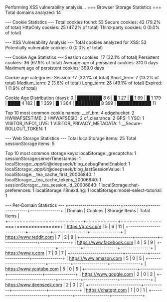 Performing XSS vulnerability analysis...
=== Browser Storage Statistics ===
Total domains analyzed: 14

--- Cookie Statistics ---
Total cookies found: 53
Secure cookies: 42 (79.2% of total)
HttpOnly cookies: 25 (47.2% of total)
Third-party cookies: 0 (0.0% of total)

--- XSS Vulnerability Analysis ---
Total cookies analyzed for XSS: 53
Potentially vulnerable cookies: 0 (0.0% of total)


--- Cookie Age Statistics ---
Session cookies: 17 (32.1% of total)
Persistent cookies: 36 (67.9% of total)
Average age of persistent cookies: 310.0 days
Maximum age of persistent cookies: 399.0 days

Cookie age categories:
  Session: 17 (32.1% of total)
  Short_term: 7 (13.2% of total)
  Medium_term: 2 (3.8% of total)
  Long_term: 26 (49.1% of total)
  Expired: 1 (1.9% of total)

Cookie Age Distribution (days):
           0 | ████████ 8
           6 | █ 1
          27 | █ 1
          89 | █ 1
         179 | ████ 4
         182 | █ 1
         359 | █ 1
         364 | ████████ 8
         399 | ███████████ 11

Top 10 most common cookie names:
  __cf_bm: 4
  edgebucket: 2
  HWWAFSESTIME: 2
  HWWAFSESID: 2
  cf_clearance: 2
  GPS: 1
  YSC: 1
  VISITOR_INFO1_LIVE: 1
  VISITOR_PRIVACY_METADATA: 1
  __Secure-ROLLOUT_TOKEN: 1

--- Web Storage Statistics ---
Total localStorage items: 25
Total sessionStorage items: 5

Top 10 most common storage keys:
  localStorage:_grecaptcha: 1
  sessionStorage:serverTimestamps: 1
  localStorage:__appKit_@deepseek/blog_debugPanelEnabled: 1
  localStorage:__appKit_@deepseek/blog_lastSessionValue: 1
  localStorage:__tea_cache_first_20006840: 1
  localStorage:__tea_cache_tokens_20006840: 1
  sessionStorage:__tea_session_id_20006840: 1
  localStorage:chat-preferences: 1
  localStorage:i18nextLng: 1
  localStorage:model-select-tutorial: 1

--- Per-Domain Statistics ---
+--------------------------+-----------+-----------------+---------------+
| Domain                   |   Cookies |   Storage Items |   Total Items |
+==========================+===========+=================+===============+
| https://grok.com         |         5 |               6 |            11 |
+--------------------------+-----------+-----------------+---------------+
| https://www.reddit.com   |         7 |               2 |             9 |
+--------------------------+-----------+-----------------+---------------+
| https://www.facebook.com |         4 |               5 |             9 |
+--------------------------+-----------+-----------------+---------------+
| https://www.x.com        |         7 |               0 |             7 |
+--------------------------+-----------+-----------------+---------------+
| https://www.amazon.com   |         5 |               0 |             5 |
+--------------------------+-----------+-----------------+---------------+
| https://www.youtube.com  |         5 |               0 |             5 |
+--------------------------+-----------+-----------------+---------------+
| https://www.google.com   |         2 |               0 |             2 |
+--------------------------+-----------+-----------------+---------------+
| https://www.deepseek.com |         2 |               0 |             2 |
+--------------------------+-----------+-----------------+---------------+
| https://chatgpt.com      |         1 |               0 |             1 |
+--------------------------+-----------+-----------------+---------------+
